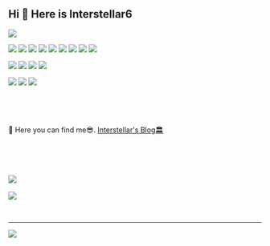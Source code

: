 ​

## Hi 👋 Here is Interstellar6

![](https://github-readme-streak-stats.herokuapp.com/?user=Interstellar6&show_icons=true&locale=en&layout=compact&theme=radical&line_height=0)

![](https://img.shields.io/badge/-JavaScript-black?style=flat-square&logo=javascript) ![](https://img.shields.io/badge/-Nodejs-black?style=flat-square&logo=Node.js) ![](https://img.shields.io/badge/-Rust-black?style=flat-square&logo=rust) ![](https://img.shields.io/badge/-Python-black?style=flat-square&logo=python&logoColor=white) ![](https://img.shields.io/badge/-SurrealDB-black?style=flat-square&logo=surrealdb) ![](https://img.shields.io/badge/-Tauri-black?style=flat-square&logo=tauri) ![](https://img.shields.io/badge/-MySQL-black?style=flat-square&logo=mysql) ![](https://img.shields.io/badge/-Git-black?style=flat-square&logo=git) ![](https://img.shields.io/badge/-GitHub-black?style=flat-square&logo=github)

![](https://img.shields.io/badge/Windows-0078D6?style=for-the-badge&logo=windows&logoColor=white) ![](https://img.shields.io/badge/Linux-FCC624?style=for-the-badge&logo=linux&logoColor=black) ![](https://img.shields.io/badge/VS_Code-007ACC?style=for-the-badge&logo=visual-studio-code&logoColor=white) ![](https://img.shields.io/badge/JetBrains-000000?style=for-the-badge&logo=jetbrains&logoColor=white)

![](https://img.shields.io/badge/Intel-0071C5?style=for-the-badge&logo=intel&logoColor=white) ![](https://img.shields.io/badge/NVIDIA-76B900?style=for-the-badge&logo=nvidia&logoColor=white) ![](https://img.shields.io/badge/ASUS-0096D6?style=for-the-badge&logo=asus&logoColor=white)

​

​

🏡 Here you can find me😎. [Interstellar's Blog🏛️](https://interstellar6.github.io/)

​

​

![](https://github-readme-stats.vercel.app/api?username=Interstellar6&count_private=true&layout=compact&show_icons=true&theme=tokyonight&include_all_commits=true) 


![](https://github-readme-stats.vercel.app/api/top-langs/?username=Interstellar6&theme=radical)

​

---

![](https://wakatime.com/share/@88fa652e-dcad-4c71-a5c7-87eab1c1fb02/b87abc9a-6f01-4038-8d03-a063ac91ba3d.svg)

​
